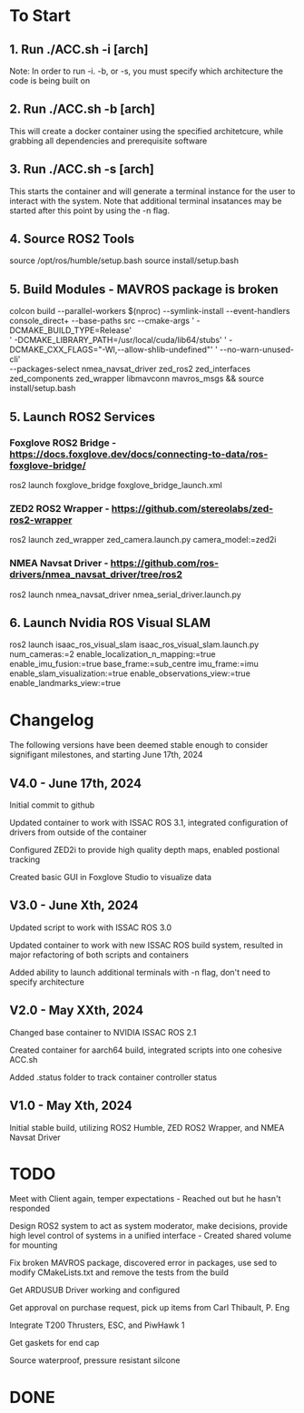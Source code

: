 # To Start

## 1. Run ./ACC.sh -i [arch]
Note: In order to run -i. -b, or -s, you must specify which architecture the code is being built on

## 2. Run ./ACC.sh -b [arch]
This will create a docker container using the specified architetcure, while grabbing all dependencies and prerequisite software

## 3. Run ./ACC.sh -s [arch]
This starts the container and will generate a terminal instance for the user to interact with the system. Note that additional terminal insatances may be started after this point by using the -n flag.

## 4. Source ROS2 Tools
source /opt/ros/humble/setup.bash
source install/setup.bash

## 5. Build Modules - MAVROS package is broken
colcon build --parallel-workers $(nproc) --symlink-install --event-handlers console_direct+ --base-paths src --cmake-args ' -DCMAKE_BUILD_TYPE=Release' \
  ' -DCMAKE_LIBRARY_PATH=/usr/local/cuda/lib64/stubs' ' -DCMAKE_CXX_FLAGS="-Wl,--allow-shlib-undefined"' ' --no-warn-unused-cli' \
  --packages-select nmea_navsat_driver zed_ros2 zed_interfaces zed_components zed_wrapper libmavconn mavros_msgs && source install/setup.bash

## 5. Launch ROS2 Services
### Foxglove ROS2 Bridge - https://docs.foxglove.dev/docs/connecting-to-data/ros-foxglove-bridge/
ros2 launch foxglove_bridge foxglove_bridge_launch.xml

### ZED2 ROS2 Wrapper - https://github.com/stereolabs/zed-ros2-wrapper
ros2 launch zed_wrapper zed_camera.launch.py camera_model:=zed2i

### NMEA Navsat Driver - https://github.com/ros-drivers/nmea_navsat_driver/tree/ros2
ros2 launch nmea_navsat_driver nmea_serial_driver.launch.py

## 6. Launch Nvidia ROS Visual SLAM
ros2 launch isaac_ros_visual_slam isaac_ros_visual_slam.launch.py num_cameras:=2 enable_localization_n_mapping:=true enable_imu_fusion:=true base_frame:=sub_centre imu_frame:=imu enable_slam_visualization:=true enable_observations_view:=true enable_landmarks_view:=true

# Changelog
The following versions have been deemed stable enough to consider signifigant milestones, and starting June 17th, 2024

## V4.0 - June 17th, 2024
Initial commit to github

Updated container to work with ISSAC ROS 3.1, integrated configuration of drivers from outside of the container

Configured ZED2i to provide high quality depth maps, enabled postional tracking

Created basic GUI in Foxglove Studio to visualize data

## V3.0 - June Xth, 2024
Updated script to work with ISSAC ROS 3.0

Updated container to work with new ISSAC ROS build system, resulted in major refactoring of both scripts and containers

Added ability to launch additional terminals with -n flag, don't need to specify architecture

## V2.0 - May XXth, 2024
Changed base container to NVIDIA ISSAC ROS 2.1

Created container for aarch64 build, integrated scripts into one cohesive ACC.sh

Added .status folder to track container controller status

## V1.0 - May Xth, 2024
Initial stable build, utilizing ROS2 Humble, ZED ROS2 Wrapper, and NMEA Navsat Driver




# TODO
Meet with Client again, temper expectations - Reached out but he hasn't responded

Design ROS2 system to act as system moderator, make decisions, provide high level control of systems in a unified interface - Created shared volume for mounting

Fix broken MAVROS package, discovered error in packages, use sed to modify CMakeLists.txt and remove the tests from the build

Get ARDUSUB Driver working and configured

Get approval on purchase request, pick up items from Carl Thibault, P. Eng

Integrate T200 Thrusters, ESC, and PiwHawk 1

Get gaskets for end cap

Source waterproof, pressure resistant silcone

# DONE
